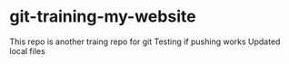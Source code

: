# git-training-my-website
This repo is another traing repo for git
Testing if pushing works
Updated local files
